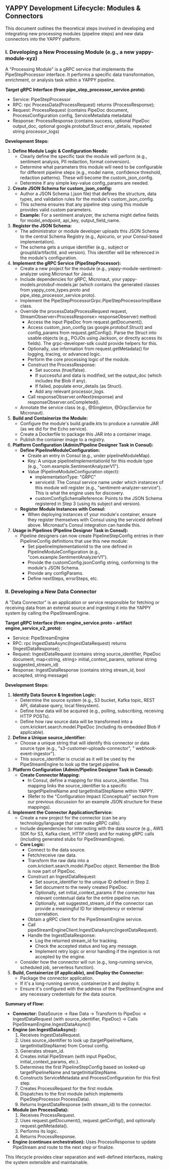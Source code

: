 ## **YAPPY Development Lifecycle: Modules & Connectors**

This document outlines the theoretical steps involved in developing and integrating new processing modules (pipeline steps) and new data
connectors into the YAPPY platform.

### **I. Developing a New Processing Module (e.g., a new yappy-module-xyz)**

A "Processing Module" is a gRPC service that implements the PipeStepProcessor interface. It performs a specific data transformation,
enrichment, or analysis task within a YAPPY pipeline.

**Target gRPC Interface (from pipe\_step\_processor\_service.proto):**

* Service: PipeStepProcessor
* RPC: rpc ProcessData(ProcessRequest) returns (ProcessResponse);
* Request: ProcessRequest (contains PipeDoc document, ProcessConfiguration config, ServiceMetadata metadata)
* Response: ProcessResponse (contains success, optional PipeDoc output\_doc, optional google.protobuf.Struct error\_details, repeated string
  processor\_logs)

**Development Steps:**

1. **Define Module Logic & Configuration Needs:**
    * Clearly define the specific task the module will perform (e.g., sentiment analysis, PII redaction, format conversion).
    * Determine what parameters this module will need to be configurable for different pipeline steps (e.g., model name, confidence
      threshold, redaction patterns). These will become the custom\_json\_config.
    * Determine if any simple key-value config\_params are needed.
2. **Create JSON Schema for custom\_json\_config:**
    * Author a JSON Schema (.json file) that defines the structure, data types, and validation rules for the module's custom\_json\_config.
    * This schema ensures that any pipeline step using this module provides valid custom parameters.
    * **Example:** For a sentiment analyzer, the schema might define fields for model\_endpoint, api\_key, output\_field\_name.
3. **Register the JSON Schema:**
    * The administrator or module developer uploads this JSON Schema to the central Schema Registry (e.g., Apicurio, or your Consul-based
      implementation).
    * The schema gets a unique identifier (e.g., subject or groupId/artifactId, and version). This identifier will be referenced in the
      module's configuration.
4. **Implement the gRPC Service (PipeStepProcessor):**
    * Create a new project for the module (e.g., yappy-module-sentiment-analyzer using Micronaut for Java).
    * Include dependencies for gRPC, Micronaut, your yappy-models.protobuf-models.jar (which contains the generated classes from
      yappy\_core\_types.proto and pipe\_step\_processor\_service.proto).
    * Implement the PipeStepProcessorGrpc.PipeStepProcessorImplBase class.
    * Override the processData(ProcessRequest request, StreamObserver\<ProcessResponse\> responseObserver) method:
        * Access the input PipeDoc from request.getDocument().
        * Access custom\_json\_config (as google.protobuf.Struct) and config\_params from request.getConfig(). Parse the Struct into usable
          objects (e.g., POJOs using Jackson, or directly access its fields). The grpc-developer-sdk could provide helpers for this.
        * Optionally, use information from request.getMetadata() for logging, tracing, or advanced logic.
        * Perform the core processing logic of the module.
        * Construct the ProcessResponse:
            * Set success (true/false).
            * If successful and data is modified, set the output\_doc (which includes the Blob if any).
            * If failed, populate error\_details (as Struct).
            * Add any relevant processor\_logs.
        * Call responseObserver.onNext(response) and responseObserver.onCompleted().
    * Annotate the service class (e.g., @Singleton, @GrpcService for Micronaut).
5. **Build and Containerize the Module:**
    * Configure the module's build.gradle.kts to produce a runnable JAR (as we did for the Echo service).
    * Create a Dockerfile to package this JAR into a container image.
    * Publish the container image to a registry.
6. **Platform Configuration (Admin/Pipeline Designer Task in Consul):**
    * **Define PipelineModuleConfiguration:**
        * Create an entry in Consul (e.g., under pipelineModuleMap).
        * Key: A unique pipelineImplementationId for this module type (e.g., "com.example.SentimentAnalyzerV1").
        * Value (PipelineModuleConfiguration object):
            * implementationType: "GRPC"
            * serviceId: The Consul service name under which instances of this module will register (e.g., "sentiment-analyzer-service").
              This is what the engine uses for discovery.
            * customConfigSchemaReference: Points to the JSON Schema registered in Step 3 (using its subject and version).
    * **Register Module Instances with Consul:**
        * When deploying instances of your module's container, ensure they register themselves with Consul using the serviceId defined
          above. Micronaut's Consul integration can handle this.
7. **Usage in Pipelines (Pipeline Designer Task in Consul):**
    * Pipeline designers can now create PipelineStepConfig entries in their PipelineConfig definitions that use this new module:
        * Set pipelineImplementationId to the one defined in PipelineModuleConfiguration (e.g., "com.example.SentimentAnalyzerV1").
        * Provide the customConfig.jsonConfig string, conforming to the module's JSON Schema.
        * Provide any configParams.
        * Define nextSteps, errorSteps, etc.

### **II. Developing a New Data Connector**

A "Data Connector" is an application or service responsible for fetching or receiving data from an external source and ingesting it into the
YAPPY system by calling the PipeStreamEngine.

**Target gRPC Interface (from engine\_service.proto \- artifact engine\_service\_v2\_proto):**

* Service: PipeStreamEngine
* RPC: rpc IngestDataAsync(IngestDataRequest) returns (IngestDataResponse);
* Request: IngestDataRequest (contains string source\_identifier, PipeDoc document, map\<string, string\> initial\_context\_params, optional
  string suggested\_stream\_id)
* Response: IngestDataResponse (contains string stream\_id, bool accepted, string message)

**Development Steps:**

1. **Identify Data Source & Ingestion Logic:**
    * Determine the source system (e.g., S3 bucket, Kafka topic, REST API, database query, local filesystem).
    * Define how data will be acquired (e.g., polling, subscribing, receiving HTTP POSTs).
    * Define how raw source data will be transformed into a com.krickert.search.model.PipeDoc (including its embedded Blob if applicable).
2. **Define a Unique source\_identifier:**
    * Choose a unique string that will identify this connector or data source type (e.g., "s3-customer-uploads-connector", "
      webhook-event-ingestor").
    * This source\_identifier is crucial as it will be used by the PipeStreamEngine to look up the target pipeline.
3. **Platform Configuration (Admin/Pipeline Designer Task in Consul):**
    * **Create Connector Mapping:**
        * In Consul, define a mapping for this source\_identifier. This mapping links the source\_identifier to a specific
          targetPipelineName and targetInitialStepName within YAPPY.
        * (Refer to the "Configuration Impact (Conceptual)" section from our previous discussion for an example JSON structure for these
          mappings).
4. **Implement the Connector Application/Service:**
    * Create a new project for the connector (can be any technology/language that can make gRPC calls).
    * Include dependencies for interacting with the data source (e.g., AWS SDK for S3, Kafka client, HTTP client) and for making gRPC
      calls (including generated stubs for PipeStreamEngine).
    * **Core Logic:**
        * Connect to the data source.
        * Fetch/receive raw data.
        * Transform the raw data into a com.krickert.search.model.PipeDoc object. Remember the Blob is now part of PipeDoc.
        * Construct an IngestDataRequest:
            * Set source\_identifier to the unique ID defined in Step 2\.
            * Set document to the newly created PipeDoc.
            * Optionally, set initial\_context\_params if the connector has relevant contextual data for the entire pipeline run.
            * Optionally, set suggested\_stream\_id if the connector can provide a meaningful ID for idempotency or external correlation.
        * Obtain a gRPC client for the PipeStreamEngine service.
        * Call pipeStreamEngineClient.IngestDataAsync(ingestDataRequest).
        * Handle the IngestDataResponse:
            * Log the returned stream\_id for tracking.
            * Check the accepted status and log any message.
            * Implement retry logic or error handling if the ingestion is not accepted by the engine.
    * Consider how the connector will run (e.g., long-running service, scheduled job, serverless function).
5. **Build, Containerize (if applicable), and Deploy the Connector:**
    * Package the connector application.
    * If it's a long-running service, containerize it and deploy it.
    * Ensure it's configured with the address of the PipeStreamEngine and any necessary credentials for the data source.

**Summary of Flow:**

* **Connector:** DataSource \-\> Raw Data \-\> Transform to PipeDoc \-\> IngestDataRequest (with source\_identifier, PipeDoc) \-\> Calls
  PipeStreamEngine.IngestDataAsync()
* **Engine (on IngestDataAsync):**
    1. Receives IngestDataRequest.
    2. Uses source\_identifier to look up (targetPipelineName, targetInitialStepName) from Consul config.
    3. Generates stream\_id.
    4. Creates initial PipeStream (with input PipeDoc, initial\_context\_params, etc.).
    5. Determines the first PipelineStepConfig based on looked-up targetPipelineName and targetInitialStepName.
    6. Constructs ServiceMetadata and ProcessConfiguration for this first step.
    7. Creates ProcessRequest for the first module.
    8. Dispatches to the first module (which implements PipeStepProcessor.ProcessData).
    9. Returns IngestDataResponse (with stream\_id) to the connector.
* **Module (on ProcessData):**
    1. Receives ProcessRequest.
    2. Uses request.getDocument(), request.getConfig(), and optionally request.getMetadata().
    3. Performs its logic.
    4. Returns ProcessResponse.
* **Engine (continues orchestration):** Uses ProcessResponse to update PipeStream and route to the next step or finalize.

This lifecycle provides clear separation and well-defined interfaces, making the system extensible and maintainable.